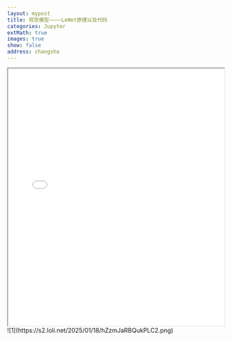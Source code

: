 ```yaml
---
layout: mypost
title: 视觉模型————LeNet原理以及代码
categories: Jupyter
extMath: true
images: true
show: false
address: changsha
---
```


<iframe src="{{ site.baseurl }}/code/LeNet.html" width="100%" height="600px"></iframe>
![1](https://s2.loli.net/2025/01/18/hZzmJaRBQukPLC2.png)

